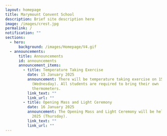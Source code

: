 ```yaml
---
layout: homepage
title: Marymount Convent School
description: Brief site description here
image: /images/crest.jpg
permalink: /
notification: ""
sections:
  - hero:
      background: /images/Homepage/V4.gif
  - announcements:
      title: Announcements
      id: announcements
      announcement_items:
        - title: Temperature Taking Exercise
          date: 15 January 2025
          announcement: There will be temperature taking exercise on 15 January 2025
            (Wednesday). All students are required to bring their own
            thermometers.
          link_text: ""
          link_url: ""
        - title: Opening Mass and Light Ceremony
          date: 16 January 2025
          announcement: The Opening Mass and Light Ceremony will be held on 16 January
            2025 (Thursday).
          link_text: ""
          link_url: ""
---
```

